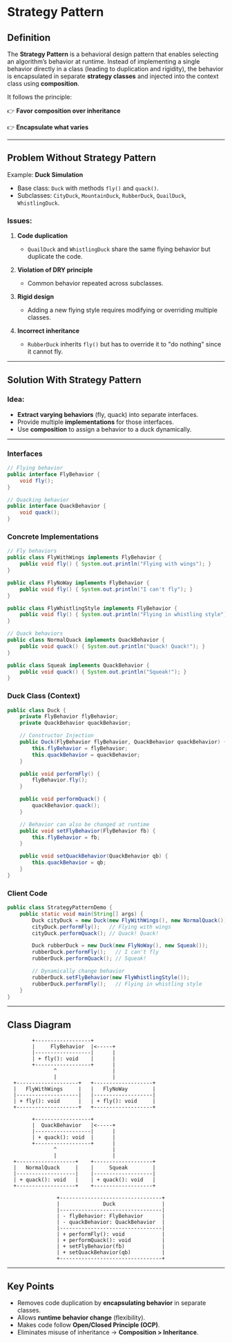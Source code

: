 # **Strategy Pattern**

## **Definition**

The **Strategy Pattern** is a behavioral design pattern that enables selecting an algorithm’s behavior at runtime. Instead of implementing a single behavior directly in a class (leading to duplication and rigidity), the behavior is encapsulated in separate **strategy classes** and injected into the context class using **composition**.

It follows the principle:

👉 **Favor composition over inheritance**

👉 **Encapsulate what varies**

---

## **Problem Without Strategy Pattern**

Example: **Duck Simulation**

* Base class: `Duck` with methods `fly()` and `quack()`.
* Subclasses: `CityDuck`, `MountainDuck`, `RubberDuck`, `QuailDuck`, `WhistlingDuck`.

### Issues:

1. **Code duplication**

   * `QuailDuck` and `WhistlingDuck` share the same flying behavior but duplicate the code.
2. **Violation of DRY principle**

   * Common behavior repeated across subclasses.
3. **Rigid design**

   * Adding a new flying style requires modifying or overriding multiple classes.
4. **Incorrect inheritance**

   * `RubberDuck` inherits `fly()` but has to override it to "do nothing" since it cannot fly.

---

## **Solution With Strategy Pattern**

### Idea:

* **Extract varying behaviors** (fly, quack) into separate interfaces.
* Provide multiple **implementations** for those interfaces.
* Use **composition** to assign a behavior to a duck dynamically.

---

### **Interfaces**

```java
// Flying behavior
public interface FlyBehavior {
    void fly();
}

// Quacking behavior
public interface QuackBehavior {
    void quack();
}
```

### **Concrete Implementations**

```java
// Fly behaviors
public class FlyWithWings implements FlyBehavior {
    public void fly() { System.out.println("Flying with wings"); }
}

public class FlyNoWay implements FlyBehavior {
    public void fly() { System.out.println("I can't fly"); }
}

public class FlyWhistlingStyle implements FlyBehavior {
    public void fly() { System.out.println("Flying in whistling style"); }
}

// Quack behaviors
public class NormalQuack implements QuackBehavior {
    public void quack() { System.out.println("Quack! Quack!"); }
}

public class Squeak implements QuackBehavior {
    public void quack() { System.out.println("Squeak!"); }
}
```

### **Duck Class (Context)**

```java
public class Duck {
    private FlyBehavior flyBehavior;
    private QuackBehavior quackBehavior;

    // Constructor Injection
    public Duck(FlyBehavior flyBehavior, QuackBehavior quackBehavior) {
        this.flyBehavior = flyBehavior;
        this.quackBehavior = quackBehavior;
    }

    public void performFly() {
        flyBehavior.fly();
    }

    public void performQuack() {
        quackBehavior.quack();
    }

    // Behavior can also be changed at runtime
    public void setFlyBehavior(FlyBehavior fb) {
        this.flyBehavior = fb;
    }

    public void setQuackBehavior(QuackBehavior qb) {
        this.quackBehavior = qb;
    }
}
```

### **Client Code**

```java
public class StrategyPatternDemo {
    public static void main(String[] args) {
        Duck cityDuck = new Duck(new FlyWithWings(), new NormalQuack());
        cityDuck.performFly();   // Flying with wings
        cityDuck.performQuack(); // Quack! Quack!

        Duck rubberDuck = new Duck(new FlyNoWay(), new Squeak());
        rubberDuck.performFly();   // I can't fly
        rubberDuck.performQuack(); // Squeak!

        // Dynamically change behavior
        rubberDuck.setFlyBehavior(new FlyWhistlingStyle());
        rubberDuck.performFly();   // Flying in whistling style
    }
}
```

---

## **Class Diagram**

```
        +------------------+
        |     FlyBehavior  |<-----+
        |------------------|      |
        | + fly(): void    |      |
        +------------------+      |
               ^                  |
               |                  |
  +--------------------+   +-------------------+
  |   FlyWithWings     |   |   FlyNoWay        |
  |--------------------|   |-------------------|
  | + fly(): void      |   | + fly(): void     |
  +--------------------+   +-------------------+

        +------------------+
        |  QuackBehavior   |<-----+
        |------------------|      |
        | + quack(): void  |      |
        +------------------+      |
               ^                  |
               |                  |
  +-------------------+    +-------------------+
  |   NormalQuack     |    |     Squeak        |
  |-------------------|    |-------------------|
  | + quack(): void   |    | + quack(): void   |
  +-------------------+    +-------------------+

                +---------------------------------+
                |              Duck               |
                |---------------------------------|
                | - flyBehavior: FlyBehavior      |
                | - quackBehavior: QuackBehavior  |
                |---------------------------------|
                | + performFly(): void            |
                | + performQuack(): void          |
                | + setFlyBehavior(fb)            |
                | + setQuackBehavior(qb)          |
                +---------------------------------+
```

---

## **Key Points**

* Removes code duplication by **encapsulating behavior** in separate classes.
* Allows **runtime behavior change** (flexibility).
* Makes code follow **Open/Closed Principle (OCP)**.
* Eliminates misuse of inheritance → **Composition > Inheritance**.

